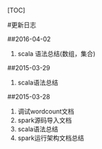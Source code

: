 [TOC]

#更新日志

##2016-04-02

1. scala 语法总结(数组，集合)

##2015-03-29

1. scala语法总结    


##2015-03-28

1. 调试wordcount文档  
2. spark源码导入文档  
3. scala语法总结  
4. spark运行架构文档总结
